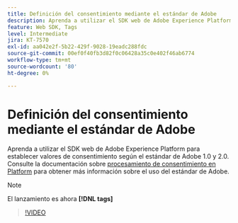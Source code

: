 ```yaml
---
title: Definición del consentimiento mediante el estándar de Adobe
description: Aprenda a utilizar el SDK web de Adobe Experience Platform para establecer valores de consentimiento según el estándar de Adobe 1.0 y 2.0.
feature: Web SDK, Tags
level: Intermediate
jira: KT-7570
exl-id: aa042e2f-5b22-429f-9028-19eadc288fdc
source-git-commit: 00ef0f40fb3d82f0c06428a35c0e402f46ab6774
workflow-type: tm+mt
source-wordcount: '80'
ht-degree: 0%

---
```


# Definición del consentimiento mediante el estándar de Adobe

Aprenda a utilizar el SDK web de Adobe Experience Platform para establecer valores de consentimiento según el estándar de Adobe 1.0 y 2.0. Consulte la documentación sobre [procesamiento de consentimiento en Platform](https://experienceleague.adobe.com/docs/experience-platform/landing/governance-privacy-security/consent/iab/overview.html) para obtener más información sobre el uso del estándar de Adobe.

>[!NOTE]
>
> El lanzamiento es ahora **[!DNL tags]**

>[!VIDEO](https://video.tv.adobe.com/v/332694/?learn=on)
